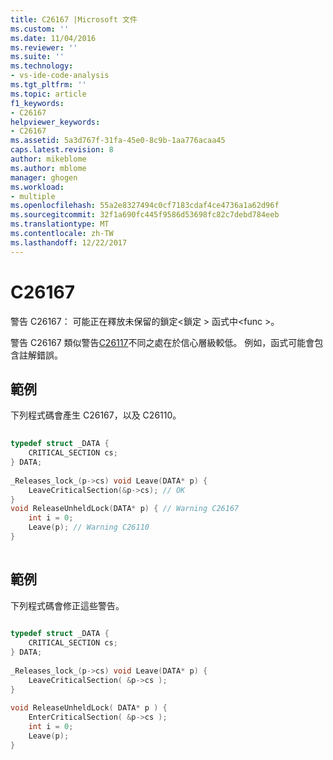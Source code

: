 ```yaml
---
title: C26167 |Microsoft 文件
ms.custom: ''
ms.date: 11/04/2016
ms.reviewer: ''
ms.suite: ''
ms.technology:
- vs-ide-code-analysis
ms.tgt_pltfrm: ''
ms.topic: article
f1_keywords:
- C26167
helpviewer_keywords:
- C26167
ms.assetid: 5a3d767f-31fa-45e0-8c9b-1aa776acaa45
caps.latest.revision: 8
author: mikeblome
ms.author: mblome
manager: ghogen
ms.workload:
- multiple
ms.openlocfilehash: 55a2e8327494c0cf7183cdaf4ce4736a1a62d96f
ms.sourcegitcommit: 32f1a690fc445f9586d53698fc82c7debd784eeb
ms.translationtype: MT
ms.contentlocale: zh-TW
ms.lasthandoff: 12/22/2017
---
```

# <a name="c26167"></a>C26167
警告 C26167： 可能正在釋放未保留的鎖定\<鎖定 > 函式中\<func >。  
  
 警告 C26167 類似警告[C26117](../code-quality/c26117.md)不同之處在於信心層級較低。 例如，函式可能會包含註解錯誤。  
  
## <a name="example"></a>範例  
 下列程式碼會產生 C26167，以及 C26110。  
  
```cpp  
  
typedef struct _DATA {   
    CRITICAL_SECTION cs;   
} DATA;   
  
_Releases_lock_(p->cs) void Leave(DATA* p) {   
    LeaveCriticalSection(&p->cs); // OK   
}   
void ReleaseUnheldLock(DATA* p) { // Warning C26167  
    int i = 0;  
    Leave(p); // Warning C26110  
}  
  
```  
  
## <a name="example"></a>範例  
 下列程式碼會修正這些警告。  
  
```cpp  
  
typedef struct _DATA {   
    CRITICAL_SECTION cs;   
} DATA;   
  
_Releases_lock_(p->cs) void Leave(DATA* p) {   
    LeaveCriticalSection( &p->cs );  
}   
  
void ReleaseUnheldLock( DATA* p ) {  
    EnterCriticalSection( &p->cs );  
    int i = 0;  
    Leave(p);  
}  
  
```